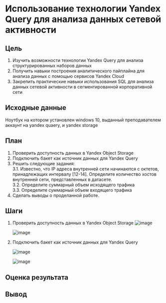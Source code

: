 # Использование технологии Yandex Query для анализа данных сетевой активности
## Цель
1. Изучить возможности технологии Yandex Query для анализа структурированных
наборов данных
2. Получить навыки построения аналитического пайплайна для анализа данных с
помощью сервисов Yandex Cloud
3. Закрепить практические навыки использования SQL для анализа данных сетевой
активности в сегментированной корпоративной сети

## Исходные данные
Ноутбук на котором установлен windows 10, выданный преподавателем аккаунт на yandex quaery, и yandex storage
## План
1. Проверить доступность данных в Yandex Object Storage
2.  Подключить бакет как источник данных для Yandex
Query
3. Решить следующие задания: <br>
  3.1. Известно, что IP адреса внутренней сети начинаются с октетов, принадлежащих
 интервалу [12-14]. Определите количество хостов внутренней сети,
 представленных в датасете. <br>
  3.2. Определите суммарный объем исходящего трафика <br>
  3.3. Определите суммарный объем входящего трафика <br>
4. Сделать выводы о проделанной работе.
## Шаги
1. Проверить доступность данных в Yandex Object Storage
     ![image](https://github.com/user-attachments/assets/0cbc3065-9685-43c6-983e-13ade7614f00)

   
   ![image](https://github.com/user-attachments/assets/53d2fee2-73a2-419e-bb6f-a02194cc12c2)


2. Подключить бакет как источник данных для Yandex
Query

   ![image](https://github.com/user-attachments/assets/05703b8c-5132-4d78-8dfb-897c7bced407)


   ![image](https://github.com/user-attachments/assets/a5a6ee13-dc5c-4d76-befa-4fa4be76462d)

## Оценка результата
## Вывод
